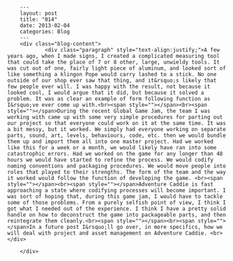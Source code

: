 
        ---
        layout: post
        title: "014"
        date: 2013-02-04
        categories: Blog
        ---
        <div class="blog-content">
				<div class="paragraph" style="text-align:justify;">A few years ago, when I made signs, I created a complicated measuring tool that could take the place of 7 or 8 other, large, unwieldy tools. It was cut out of one, fairly light piece of aluminum, and looked sort of like something a klingon Pope would carry lashed to a stick. No one outside of our shop ever saw that thing, and it&rsquo;s likely that few people ever will. I was happy with the result, not because it looked cool, I would argue that it did, but because it solved a problem. It was as clear an example of form following function as I&rsquo;ve ever come up with.<br><span style=""></span><br><span style=""></span>During the recent Global Game Jam, the team I was working with came up with some very simple procedures for parting out our project so that everyone could work on it at the same time. It was a bit messy, but it worked. We simply had everyone working on separate parts, sound, art, levels, behaviours, code, etc. then we would bundle them up and import them all into one master project. Had we worked like this for a week or a month, we would likely have ran into some catastrophic errors. Had we worked on the game for any longer than 48 hours we would have started to refine the process. We would codify naming conventions and packaging procedures. We would move people into roles that played to their strengths. The form of the team and the way it worked would follow the function of developing the game. <br><span style=""></span><br><span style=""></span>Adventure Caddie is fast approaching a state where codifying processes will become important. I was sort of hoping that, during this game jam, I would have to tackle some of those problems. From a purely selfish point of view, I think I got what I needed out of the experience. I think I have a pretty solid handle on how to deconstruct the game into packageable parts, and then reintegrate them cleanly.<br><span style=""></span><br><span style=""></span>In a future post I&rsquo;ll go over, in more specifics, how we will deal with project and asset management on Adventure Caddie. <br></div>

		</div>
        